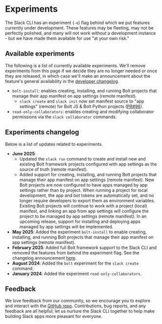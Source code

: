 # Experiments

The Slack CLI has an experiment (`-e`) flag behind which we put features currently under development. These features may be fleeting, may not be perfectly polished, and many will not work without a development instance - but we have made them available for use "at your own risk."

## Available experiments

The following is a list of currently available experiments. We'll remove experiments from this page if we decide they are no longer needed or once they are released, in which case we'll make an announcement about the feature's general availability in the [developer changelog](https://docs.slack.dev/changelog).

* `bolt-install`: enables creating, installing, and running Bolt projects that manage their app manifest on app settings (remote manifest).
    * `slack create` and `slack init` now set manifest source to "app settings" (remote) for Bolt JS & Bolt Python projects ([PR#96](https://github.com/slackapi/slack-cli/pull/96)).
* `read-only-collaborators`: enables creating and modifying collaborator permissions via the `slack collaborator` commands.

## Experiments changelog

Below is a list of updates related to experiments.

* **June 2025**: 
    * Updated the `slack run` command to create and install new and existing Bolt framework projects configured with app settings as the source of truth (remote manifest).
    * Added support for creating, installing, and running Bolt projects that manage their app manifest on app settings (remote manifest). New Bolt projects are now configured to have apps managed by app settings rather than by project. When running a project for local development, the app and bot tokens are automatically set, and no longer require developers to export them as environment variables. Existing Bolt projects will continue to work with a project (local) manifest, and linking an app from app settings will configure the project to be managed by app settings (remote manifest). In an upcoming release, support for installing and deploying apps managed by app settings will be implemented.
* **May 2025**: Added the experiment `bolt-install` to enable creating, installing, and running Bolt projects that manage their app manifest on app settings (remote manifest).
* **February 2025**: Added full Bolt framework support to the Slack CLI and removed the features from behind the experiment flag. See the changelog announcement [here](https://docs.slack.dev/changelog/2025/02/27/slack-cli-release).
* **August 2024**: Added the `bolt` experiment for the `slack create` command.
* **January 2024**: Added the experiment `read-only-collaborators`.

## Feedback

We love feedback from our community, so we encourage you to explore and interact with the [GitHub repo](https://github.com/slackapi/slack-cli). Contributions, bug reports, and any feedback are all helpful; let us nurture the Slack CLI together to help make building Slack apps more pleasant for everyone.
